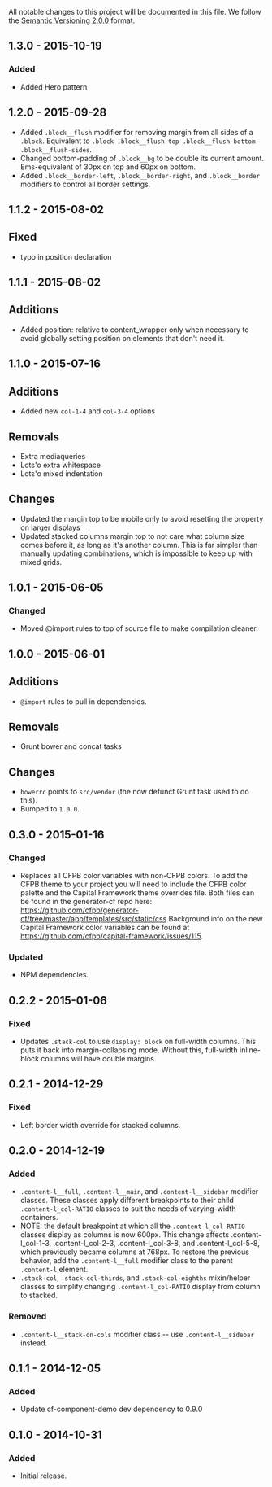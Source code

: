 All notable changes to this project will be documented in this file.
We follow the [Semantic Versioning 2.0.0](http://semver.org/) format.


## 1.3.0 - 2015-10-19

### Added
- Added Hero pattern


## 1.2.0 - 2015-09-28
- Added `.block__flush` modifier for removing margin
  from all sides of a `.block`.
  Equivalent to
  `.block .block__flush-top .block__flush-bottom .block__flush-sides`.
- Changed bottom-padding of `.block__bg` to be double its current amount.
  Ems-equivalent of 30px on top and 60px on bottom.
- Added `.block__border-left`, `.block__border-right`, and `.block__border`
  modifiers to control all border settings.


## 1.1.2 - 2015-08-02

## Fixed

- typo in position declaration


## 1.1.1 - 2015-08-02

## Additions

- Added position: relative to content_wrapper only when necessary to avoid globally setting position on elements that don't need it.


## 1.1.0 - 2015-07-16

## Additions

- Added new `col-1-4` and `col-3-4` options

## Removals

- Extra mediaqueries
- Lots'o extra whitespace
- Lots'o mixed indentation

## Changes

- Updated the margin top to be mobile only to avoid resetting the property on larger displays
- Updated stacked columns margin top to not care what column size comes before it, as long as it's another column. This is far simpler than manually updating combinations, which is impossible to keep up with mixed grids.


## 1.0.1 - 2015-06-05

### Changed

- Moved @import rules to top of source file to make compilation cleaner.


## 1.0.0 - 2015-06-01

## Additions

- `@import` rules to pull in dependencies.

## Removals

- Grunt bower and concat tasks

## Changes

- `bowerrc` points to `src/vendor` (the now defunct Grunt task used to do this).
- Bumped to `1.0.0`.


## 0.3.0 - 2015-01-16

### Changed
- Replaces all CFPB color variables with non-CFPB colors. To add the CFPB theme
  to your project you will need to include the CFPB color palette and the
  Capital Framework theme overrides file. Both files can be found in the
  generator-cf repo here:
  <https://github.com/cfpb/generator-cf/tree/master/app/templates/src/static/css>
  Background info on the new Capital Framework color variables can be found at
  <https://github.com/cfpb/capital-framework/issues/115>.

### Updated
- NPM dependencies.


## 0.2.2 - 2015-01-06

### Fixed
- Updates `.stack-col` to use `display: block` on full-width columns. This puts it back into margin-collapsing
  mode. Without this, full-width inline-block columns will have double margins.


## 0.2.1 - 2014-12-29

### Fixed
- Left border width override for stacked columns.


## 0.2.0 - 2014-12-19

### Added
- `.content-l__full`, `.content-l__main`, and `.content-l__sidebar` modifier classes. These classes apply different breakpoints to their child `.content-l_col-RATIO` classes to suit the needs of varying-width containers.
- NOTE: the default breakpoint at which all the `.content-l_col-RATIO` classes display as columns is now 600px. This change affects .content-l_col-1-3, .content-l_col-2-3, .content-l_col-3-8, and .content-l_col-5-8, which previously became columns at 768px. To restore the previous behavior, add the `.content-l__full` modifier class to the parent `.content-l` element.
- `.stack-col`, `.stack-col-thirds`, and `.stack-col-eighths` mixin/helper classes to simplify changing `.content-l_col-RATIO` display from column to stacked.

### Removed
- `.content-l__stack-on-cols` modifier class -- use `.content-l__sidebar` instead.


## 0.1.1 - 2014-12-05

### Added
- Update cf-component-demo dev dependency to 0.9.0


## 0.1.0 - 2014-10-31

### Added
- Initial release.
